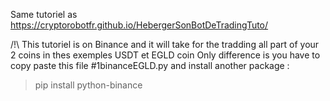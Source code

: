 Same tutoriel as https://cryptorobotfr.github.io/HebergerSonBotDeTradingTuto/  

/!\ This tutoriel is on Binance and it will take for the tradding all part of your 2 coins in thes exemples USDT et EGLD coin
Only difference is you have to copy paste this file #1binanceEGLD.py and install another package :  
> pip install python-binance
